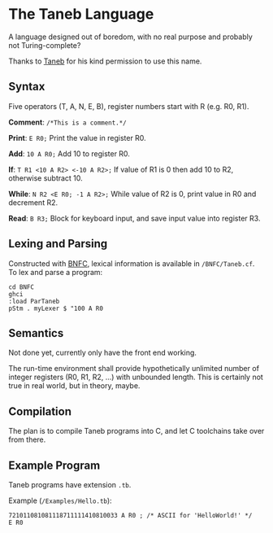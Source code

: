 # The Taneb Language

A language designed out of boredom, with no real purpose and probably not Turing-complete? 

Thanks to [Taneb](https://github.com/Taneb) for his kind permission to use this name. 

## Syntax
Five operators (T, A, N, E, B), register numbers start with R (e.g. R0, R1).

**Comment**: `/*This is a comment.*/` 

**Print**: `E R0;` Print the value in register R0.

**Add**: `10 A R0;` Add 10 to register R0.

**If**: `T R1 <10 A R2> <-10 A R2>;` If value of R1 is 0 then add 10 to R2, otherwise subtract 10.

**While**: `N R2 <E R0; -1 A R2>;` While value of R2 is 0, print value in R0 and decrement R2.

**Read**: `B R3;` Block for keyboard input, and save input value into register R3.

## Lexing and Parsing
Constructed with [BNFC](http://bnfc.digitalgrammars.com/), lexical information is available in `/BNFC/Taneb.cf`.
To lex and parse a program:

    cd BNFC
    ghci
    :load ParTaneb
    pStm . myLexer $ "100 A R0

## Semantics
Not done yet, currently only have the front end working.

The run-time environment shall provide hypothetically unlimited number of integer registers (R0, R1, R2, ...) with unbounded length. This is certainly not true in real world, but in theory, maybe.

## Compilation
The plan is to compile Taneb programs into C, and let C toolchains take over from there.

## Example Program
Taneb programs have extension `.tb`.

Example (`/Examples/Hello.tb`):

    721011081081118711111410810033 A R0 ; /* ASCII for 'HelloWorld!' */ 
    E R0

